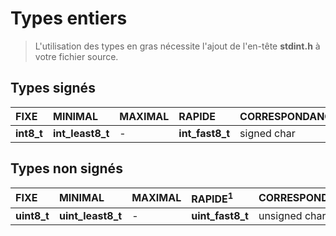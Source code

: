 # Types entiers

> L'utilisation des types en gras nécessite l'ajout de l'en-tête **stdint.h** à votre fichier source.

## Types signés

|FIXE|MINIMAL|MAXIMAL|RAPIDE|CORRESPONDANCE|
|:--|:--|:--|:--|:--|
|**int8_t**|**int_least8_t**|-|**int_fast8_t**|signed char|

## Types non signés

|FIXE|MINIMAL|MAXIMAL|RAPIDE<sup>1</sup>|CORRESPONDANCE|
|:--|:--|:--|:--|:--|
|**uint8_t**|**uint_least8_t**|-|**uint_fast8_t**|unsigned char|
